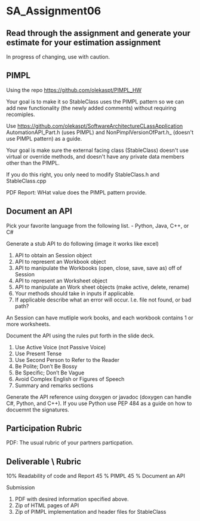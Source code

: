 # SA_Assignment06

## Read through the assignment and generate your estimate for your estimation assignment

In progress of changing, use with caution.

## PIMPL

Using the repo https://github.com/olekaspt/PIMPL_HW

Your goal is to make it so StableClass uses the PIMPL pattern so we can add new functionality (the newly added comments) without requiring recomiples.

Use https://github.com/olekaspt/SoftwareArchitectureCLassApplication AutomationAPI_Part.h (uses PIMPL) and NonPimplVersionOfPart.h_ (doesn't use PIMPL pattern) as a guide.

Your goal is make sure the external facing class (StableClass) doesn't use virtual or override methods, and doesn't have any private data members other than the PIMPL.

If you do this right, you only need to modify StableClass.h and StableClass.cpp


PDF Report:
WHat value does the PIMPL pattern provide.



## Document an API

Pick your favorite language from the following list. - Python, Java, C++, or C#

Generate a stub API to do following (image it works like excel)

1) API to obtain an Session object
3) API to represent an Workbook object
2) API to manipulate the Workbooks (open, close, save, save as) off of Session
3) API to represent an Worksheet object
4) API to manipulate an Work sheet objects (make active, delete, rename)
5) Your methods should take in inputs if applicable.
6) If applicable describe what an error will occur.  I.e. file not found, or bad path?

An Session can have mutliple work books, and each workbook contains 1 or more worksheets.

Document the API using the rules put forth in the slide deck.  

1) Use Active Voice (not Passive Voice)
1) Use Present Tense
1) Use Second Person to Refer to the Reader
1) Be Polite; Don’t Be Bossy
1) Be Specific; Don’t Be Vague
1) Avoid Complex English or Figures of Speech
1) Summary and remarks sections



Generate the API reference using doxygen or javadoc (doxygen can handle C#, Python, and C++).  If you use Python use PEP 484 as a guide on how to docuemnt the signatures.


## Participation Rubric
PDF:
The usual rubric of your partners particpation.

## Deliverable \ Rubric

10% Readability of code and Report
45 % PIMPL
45 % Document an API

Submission
1) PDF with desired information specified above.
2) Zip of HTML pages of API
3) Zip of PIMPL implementation and header files for StableClass
